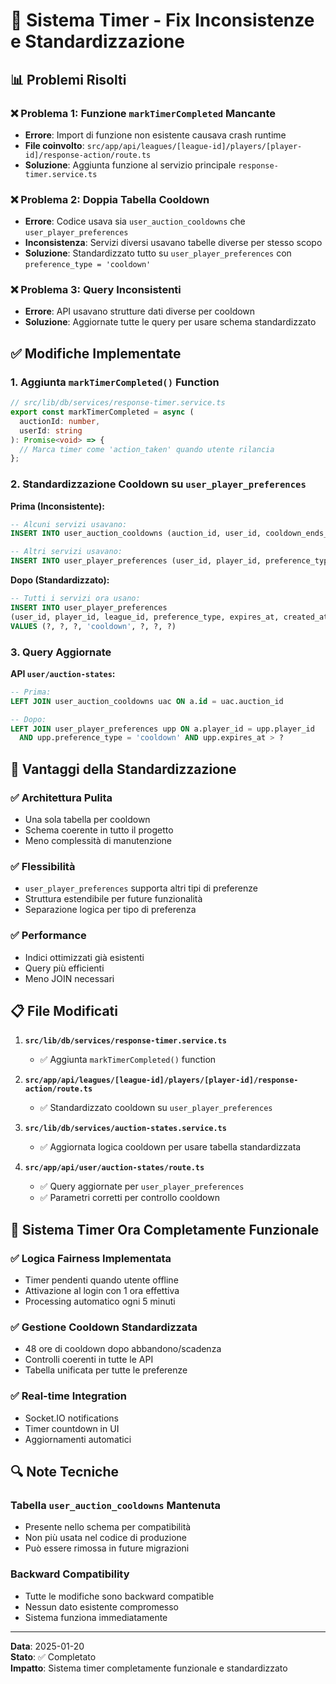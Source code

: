 # 🔧 Sistema Timer - Fix Inconsistenze e Standardizzazione

## 📊 **Problemi Risolti**

### ❌ **Problema 1: Funzione `markTimerCompleted` Mancante**

- **Errore**: Import di funzione non esistente causava crash runtime
- **File coinvolto**: `src/app/api/leagues/[league-id]/players/[player-id]/response-action/route.ts`
- **Soluzione**: Aggiunta funzione al servizio principale `response-timer.service.ts`

### ❌ **Problema 2: Doppia Tabella Cooldown**

- **Errore**: Codice usava sia `user_auction_cooldowns` che `user_player_preferences`
- **Inconsistenza**: Servizi diversi usavano tabelle diverse per stesso scopo
- **Soluzione**: Standardizzato tutto su `user_player_preferences` con `preference_type = 'cooldown'`

### ❌ **Problema 3: Query Inconsistenti**

- **Errore**: API usavano strutture dati diverse per cooldown
- **Soluzione**: Aggiornate tutte le query per usare schema standardizzato

## ✅ **Modifiche Implementate**

### **1. Aggiunta `markTimerCompleted()` Function**

```typescript
// src/lib/db/services/response-timer.service.ts
export const markTimerCompleted = async (
  auctionId: number,
  userId: string
): Promise<void> => {
  // Marca timer come 'action_taken' quando utente rilancia
};
```

### **2. Standardizzazione Cooldown su `user_player_preferences`**

**Prima (Inconsistente):**

```sql
-- Alcuni servizi usavano:
INSERT INTO user_auction_cooldowns (auction_id, user_id, cooldown_ends_at)

-- Altri servizi usavano:
INSERT INTO user_player_preferences (user_id, player_id, preference_type, expires_at)
```

**Dopo (Standardizzato):**

```sql
-- Tutti i servizi ora usano:
INSERT INTO user_player_preferences
(user_id, player_id, league_id, preference_type, expires_at, created_at, updated_at)
VALUES (?, ?, ?, 'cooldown', ?, ?, ?)
```

### **3. Query Aggiornate**

**API `user/auction-states`:**

```sql
-- Prima:
LEFT JOIN user_auction_cooldowns uac ON a.id = uac.auction_id

-- Dopo:
LEFT JOIN user_player_preferences upp ON a.player_id = upp.player_id
  AND upp.preference_type = 'cooldown' AND upp.expires_at > ?
```

## 🎯 **Vantaggi della Standardizzazione**

### **✅ Architettura Pulita**

- Una sola tabella per cooldown
- Schema coerente in tutto il progetto
- Meno complessità di manutenzione

### **✅ Flessibilità**

- `user_player_preferences` supporta altri tipi di preferenze
- Struttura estendibile per future funzionalità
- Separazione logica per tipo di preferenza

### **✅ Performance**

- Indici ottimizzati già esistenti
- Query più efficienti
- Meno JOIN necessari

## 📋 **File Modificati**

1. **`src/lib/db/services/response-timer.service.ts`**

   - ✅ Aggiunta `markTimerCompleted()` function

2. **`src/app/api/leagues/[league-id]/players/[player-id]/response-action/route.ts`**

   - ✅ Standardizzato cooldown su `user_player_preferences`

3. **`src/lib/db/services/auction-states.service.ts`**

   - ✅ Aggiornata logica cooldown per usare tabella standardizzata

4. **`src/app/api/user/auction-states/route.ts`**
   - ✅ Query aggiornate per `user_player_preferences`
   - ✅ Parametri corretti per controllo cooldown

## 🚀 **Sistema Timer Ora Completamente Funzionale**

### **✅ Logica Fairness Implementata**

- Timer pendenti quando utente offline
- Attivazione al login con 1 ora effettiva
- Processing automatico ogni 5 minuti

### **✅ Gestione Cooldown Standardizzata**

- 48 ore di cooldown dopo abbandono/scadenza
- Controlli coerenti in tutte le API
- Tabella unificata per tutte le preferenze

### **✅ Real-time Integration**

- Socket.IO notifications
- Timer countdown in UI
- Aggiornamenti automatici

## 🔍 **Note Tecniche**

### **Tabella `user_auction_cooldowns` Mantenuta**

- Presente nello schema per compatibilità
- Non più usata nel codice di produzione
- Può essere rimossa in future migrazioni

### **Backward Compatibility**

- Tutte le modifiche sono backward compatible
- Nessun dato esistente compromesso
- Sistema funziona immediatamente

---

**Data**: 2025-01-20  
**Stato**: ✅ Completato  
**Impatto**: Sistema timer completamente funzionale e standardizzato
